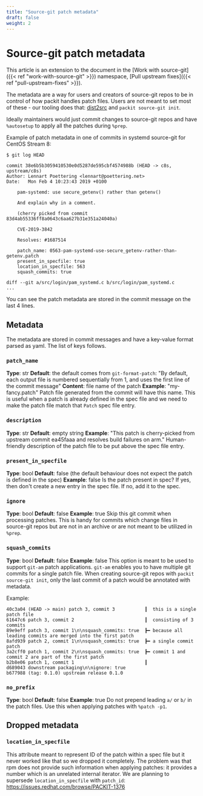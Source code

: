 ```yaml
---
title: "Source-git patch metadata"
draft: false
weight: 2
---
```


# Source-git patch metadata

This article is an extension to the document in the [Work with source-git]({{< ref "work-with-source-git" >}})
namespace, [Pull upstream fixes]({{< ref "pull-upstream-fixes" >}}).

The metadata are a way for users and creators of source-git repos to be in
control of how packit handles patch files. Users are not meant to set most of
these - our tooling does that:
[dist2src](https://github.com/packit/dist-git-to-source-git) and `packit
source-git init`.

Ideally maintainers would just commit changes to source-git repos and have
`%autosetup` to apply all the patches during `%prep`.

Example of patch metadata in one of commits in systemd source-git for CentOS
Stream 8:
```
$ git log HEAD

commit 38e6b5b3059410530e0d5287de595cbf4574988b (HEAD -> c8s, upstream/c8s)
Author: Lennart Poettering <lennart@poettering.net>
Date:   Mon Feb 4 10:23:43 2019 +0100

    pam-systemd: use secure_getenv() rather than getenv()

    And explain why in a comment.

    (cherry picked from commit 83d4ab55336ff8a0643c6aa627b31e351a24040a)

    CVE-2019-3842

    Resolves: #1687514

    patch_name: 0563-pam-systemd-use-secure_getenv-rather-than-getenv.patch
    present_in_specfile: true
    location_in_specfile: 563
    squash_commits: true

diff --git a/src/login/pam_systemd.c b/src/login/pam_systemd.c
...
```

You can see the patch metadata are stored in the commit message on the last 4
lines.

## Metadata

The metadata are stored in commit messages and have a key-value format parsed as
yaml. The list of keys follows.

### `patch_name`
**Type**: str
**Default**: the default comes from `git-format-patch`: "By default, each
output file is numbered sequentially from 1, and uses the first line of the
commit message"
**Content**: file name of the patch
**Example**: "my-fancy.patch"
Patch file generated from the commit will have this name. This
is useful when a patch is already defined in the spec file and we need to make
the patch file match that `Patch` spec file entry.

### `description`
**Type**: str
**Default**: empty string
**Example**: "This patch is cherry-picked from upstream commit ea45faaa and
resolves build failures on arm."
Human-friendly description of the patch file to be put above the spec file entry.

### `present_in_specfile`
**Type**: bool
**Default**: false (the default behaviour does not expect the patch is defined
in the spec)
**Example**: false
Is the patch present in spec? If yes, then don't create a new entry in the spec
file. If no, add it to the spec.

### `ignore`
**Type**: bool
**Default**: false
**Example**: true
Skip this git commit when processing patches. This is handy for commits which
change files in source-git repos but are not in an archive or are not meant to
be utilized in `%prep`.

### `squash_commits`
**Type**: bool
**Default**: false
**Example**: false
This option is meant to be used to support `git-am` patch applications.
`git-am` enables you to have multiple git commits for a single patch file.
When creating source-git repos with `packit source-git init`, only the last
commit of a patch would be annotated with metadata.

Example:

```
40c3a04 (HEAD -> main) patch 3, commit 3           ┃  this is a single patch file
61647c6 patch 3, commit 2                          ┃  consisting of 3 commits
89e9eff patch 3, commit 1\n\nsquash_commits: true  ┣━ because all leading commits are merged into the first patch
8afd939 patch 2, commit 1\n\nsquash_commits: true  ┣━ a single commit patch
3a2cff0 patch 1, commit 2\n\nsquash_commits: true  ┣━ commit 1 and commit 2 are part of the first patch
b2b8e06 patch 1, commit 1                          ┃
d689043 downstream packaging\n\nignore: true
b677988 (tag: 0.1.0) upstream release 0.1.0
```

### `no_prefix`
**Type**: bool
**Default**: false
**Example**: true
Do not prepend leading `a/` or `b/` in the patch files. Use this when applying
patches with `%patch -p1`.


## Dropped metadata

### `location_in_specfile`

This attribute meant to represent ID of the patch within a spec file but it
never worked like that so we dropped it completely. The problem was that rpm
does not provide such information when applying patches: it provides a number
which is an unrelated internal iterator. We are planning to supersede
`location_in_specfile` with `patch_id`:
https://issues.redhat.com/browse/PACKIT-1376
